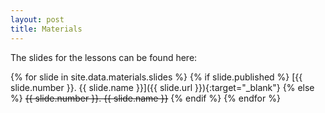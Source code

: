 ```yaml
---
layout: post
title: Materials
---
```


The slides for the lessons can be found here:

{% for slide in site.data.materials.slides %}
{% if slide.published %}
[{{ slide.number }}. {{ slide.name }}]({{ slide.url }}){:target="\_blank"}
{% else %}
<del>{{ slide.number }}. {{ slide.name }}</del>
{% endif %}
{% endfor %}
